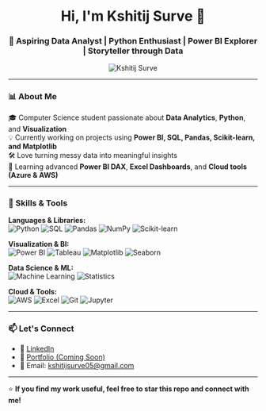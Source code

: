 <h1 align="center">Hi, I'm Kshitij Surve 👋</h1>
<h3 align="center">🚀 Aspiring Data Analyst | Python Enthusiast | Power BI Explorer | Storyteller through Data</h3>

<p align="center">
  <img src="https://komarev.com/ghpvc/?username=Ksh&label=Profile+Views&color=blue&style=flat" alt="Kshitij Surve" />
</p>

---

### 📊 About Me

🎓 Computer Science student passionate about **Data Analytics**, **Python**, and **Visualization**  
💡 Currently working on projects using **Power BI, SQL, Pandas, Scikit-learn, and Matplotlib**  
🛠️ Love turning messy data into meaningful insights  
🌱 Learning advanced **Power BI DAX**, **Excel Dashboards**, and **Cloud tools (Azure & AWS)**  

---

### 🧠 Skills & Tools

**Languages & Libraries:**  
![Python](https://img.shields.io/badge/-Python-3776AB?style=for-the-badge&logo=python&logoColor=white)
![SQL](https://img.shields.io/badge/-SQL-4479A1?style=for-the-badge&logo=mysql&logoColor=white)
![Pandas](https://img.shields.io/badge/-Pandas-150458?style=for-the-badge&logo=pandas)
![NumPy](https://img.shields.io/badge/-NumPy-013243?style=for-the-badge&logo=numpy)
![Scikit-learn](https://img.shields.io/badge/-Scikit--learn-F7931E?style=for-the-badge&logo=scikitlearn&logoColor=white)

**Visualization & BI:**  
![Power BI](https://img.shields.io/badge/-PowerBI-F2C811?style=for-the-badge&logo=powerbi&logoColor=black)
![Tableau](https://img.shields.io/badge/-Tableau-E97627?style=for-the-badge&logo=tableau&logoColor=white)
![Matplotlib](https://img.shields.io/badge/-Matplotlib-11557C?style=for-the-badge&logo=python&logoColor=white)
![Seaborn](https://img.shields.io/badge/-Seaborn-000000?style=for-the-badge&logo=python)

**Data Science & ML:**  
![Machine Learning](https://img.shields.io/badge/-Machine%20Learning-102531?style=for-the-badge&logo=scikit-learn)
![Statistics](https://img.shields.io/badge/-Statistics-005C9C?style=for-the-badge&logo=r&logoColor=white)

**Cloud & Tools:**  
![AWS](https://img.shields.io/badge/-AWS-FF9900?style=for-the-badge&logo=amazon-aws&logoColor=white)
![Excel](https://img.shields.io/badge/-Excel-217346?style=for-the-badge&logo=microsoft-excel&logoColor=white)
![Git](https://img.shields.io/badge/-Git-F05032?style=for-the-badge&logo=git&logoColor=white)
![Jupyter](https://img.shields.io/badge/-Jupyter-F37626?style=for-the-badge&logo=jupyter&logoColor=white)

---

### 📫 Let's Connect

- 💼 [LinkedIn](https://www.linkedin.com/in/kshitij-surve-345710250/)
- 📁 [Portfolio (Coming Soon)](#)
- 📧 Email: kshitijsurve05@gmail.com

---

⭐ **If you find my work useful, feel free to star this repo and connect with me!**
